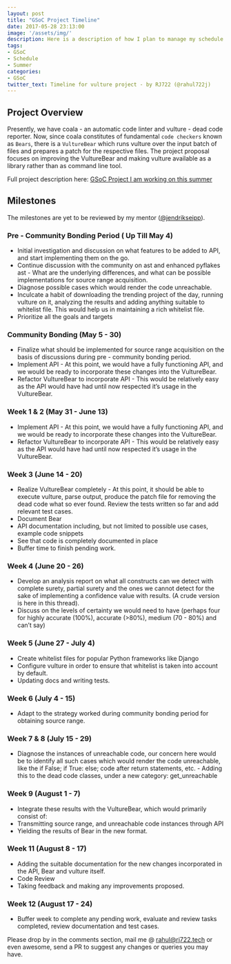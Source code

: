 ```yaml
---
layout: post
title: "GSoC Project Timeline"
date: 2017-05-28 23:13:00
image: '/assets/img/'
description: Here is a description of how I plan to manage my schedule during GSoC period
tags:
- GSoC
- Schedule
- Summer
categories:
- GSoC
twitter_text: Timeline for vulture project - by RJ722 (@rahul722j)
---
```

## Project Overview
Presently, we have coala - an automatic code linter and vulture - dead code reporter. Now, since coala constitutes of fundamental `code checkers` known as `Bears`, there is a `VultureBear` which runs vulture over the input batch of files and prepares a patch for the respective files. The project proposal focuses on improving the VultureBear and making vulture available as a library rather than as command line tool.

Full project description here: [GSoC Project I am working on this summer](https://rj722.tech/gsoc_project)

## Milestones

The milestones are yet to be reviewed by my mentor ([@jendrikseipp](https://github.com/jendrikseipp)). 

### Pre - Community Bonding Period ( Up Till  May 4)
- Initial investigation and discussion on what features to be added to API, and start implementing them on the go.
- Continue discussion with the community on ast and enhanced pyflakes ast - What are the underlying differences, and what can be possible implementations for source range acquisition.
- Diagnose possible cases which would render the code unreachable.
- Inculcate a habit of downloading the trending project of the day, running vulture on it, analyzing the results and adding anything suitable to whitelist file. This would help us in maintaining a rich whitelist file.
- Prioritize all the goals and targets

### Community Bonding (May 5 - 30)
- Finalize what should be implemented for source range acquisition on the basis of discussions during pre - community bonding period.
- Implement API - At this point, we would have a fully functioning API, and we would be ready to incorporate these changes into the VultureBear.
- Refactor VultureBear to incorporate API - This would be relatively easy as the API would have had until now respected it’s usage in the VultureBear.

### Week 1 & 2 (May 31 - June 13)
- Implement API - At this point, we would have a fully functioning API, and we would be ready to incorporate these changes into the VultureBear.
- Refactor VultureBear to incorporate API - This would be relatively easy as the API would have had until now respected it’s usage in the VultureBear.

### Week 3 (June 14 - 20)
- Realize VultureBear completely - At this point, it should be able to execute vulture, parse output, produce the patch file for removing the dead code what so ever found.
Review the tests written so far and add relevant test cases.
- Document Bear
- API documentation including, but not limited to possible use cases, example code snippets
- See that code is completely documented in place
- Buffer time to finish pending work.

### Week 4 (June 20 - 26)
- Develop an analysis report on what all constructs can we detect with complete surety,  partial surety and the ones we cannot detect for the sake of implementing a confidence value with results. (A crude version is here in this thread).
- Discuss on the levels of certainty we would need to have (perhaps four for highly accurate (100%), accurate (>80%), medium (70 - 80%) and can’t say)

### Week 5 (June 27 - July 4)
- Create whitelist files for popular Python frameworks like Django
- Configure vulture in order to ensure that whitelist is taken into account by default.
- Updating docs and writing tests.

### Week 6 (July 4 - 15)
- Adapt to the strategy worked during community bonding period for obtaining source range.

### Week 7 & 8 (July 15 - 29)
- Diagnose the instances of unreachable code, our concern here would be to identify all such cases which would render the code unreachable, like the if False; if True: else; code after return statements, etc. - Adding this to the dead code classes, under a new category: get_unreachable

### Week 9 (August 1 - 7)
- Integrate these results with the VultureBear, which would primarily consist of:
- Transmitting source range, and unreachable code instances through API
- Yielding the results of Bear in the new format.

### Week 11 (August 8 - 17)
- Adding the suitable documentation for the new changes incorporated in the API, Bear and vulture itself.
- Code Review
- Taking feedback and making any improvements proposed.

### Week 12 (August 17 - 24)
- Buffer week to complete any pending work, evaluate and review tasks completed, review documentation and test cases.

Please drop by in the comments section, mail me @ rahul@rj722.tech or even awesome, send a PR to suggest any changes or queries you may have.